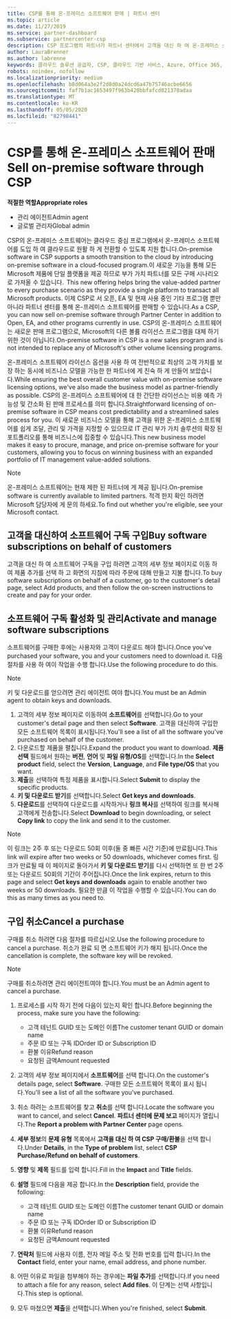 ```yaml
---
title: CSP를 통해 온-프레미스 소프트웨어 판매 | 파트너 센터
ms.topic: article
ms.date: 11/27/2019
ms.service: partner-dashboard
ms.subservice: partnercenter-csp
description: CSP 프로그램의 파트너가 파트너 센터에서 고객을 대신 하 여 온-프레미스 소프트웨어 구독을 구매, 관리, 판매 및 취소할 수 있는 방법에 대해 알아봅니다.
author: LauraBrenner
ms.author: labrenne
keywords: 클라우드 솔루션 공급자, CSP, 클라우드 기반 서비스, Azure, Office 365, Dynamics, CSP 파트너, CSP에서 판매, 직접 파트너, 직접 CSP 파트너, 간접 CSP 재판매인, 직접 CSP, 간접 CSP, 직접 모델, 간접 모델, 간접 재판매인, 간접 공급자, 공급자, 배포자, 클라우드 솔루션 공급자 프로그램
robots: noindex, nofollow
ms.localizationpriority: medium
ms.openlocfilehash: b8d064a3e2f2d8d0a24dcd6a47b75746acbe6656
ms.sourcegitcommit: faf7b1ac1653497f963b428bbfafcd821378adaa
ms.translationtype: MT
ms.contentlocale: ko-KR
ms.lasthandoff: 05/05/2020
ms.locfileid: "82798441"
---
```

# <a name="sell-on-premise-software-through-csp"></a><span data-ttu-id="a3e7a-104">CSP를 통해 온-프레미스 소프트웨어 판매</span><span class="sxs-lookup"><span data-stu-id="a3e7a-104">Sell on-premise software through CSP</span></span>

<span data-ttu-id="a3e7a-105">**적절한 역할**</span><span class="sxs-lookup"><span data-stu-id="a3e7a-105">**Appropriate roles**</span></span>

- <span data-ttu-id="a3e7a-106">관리 에이전트</span><span class="sxs-lookup"><span data-stu-id="a3e7a-106">Admin agent</span></span>
- <span data-ttu-id="a3e7a-107">글로벌 관리자</span><span class="sxs-lookup"><span data-stu-id="a3e7a-107">Global admin</span></span>

<span data-ttu-id="a3e7a-108">CSP의 온-프레미스 소프트웨어는 클라우드 중심 프로그램에서 온-프레미스 소프트웨어를 도입 하 여 클라우드로 원활 하 게 전환할 수 있도록 지원 합니다.</span><span class="sxs-lookup"><span data-stu-id="a3e7a-108">On-premise software in CSP supports a smooth transition to the cloud by introducing on-premise software in a cloud-focused program.</span></span><span data-ttu-id="a3e7a-109">이 새로운 기능을 통해 모든 Microsoft 제품에 단일 플랫폼을 제공 하므로 부가 가치 파트너를 모든 구매 시나리오로 가져올 수 있습니다.</span><span class="sxs-lookup"><span data-stu-id="a3e7a-109">  This new offering helps bring the value-added partner to every purchase scenario as they provide a single platform to transact all Microsoft products.</span></span> <span data-ttu-id="a3e7a-110">이제 CSP로 서 오픈, EA 및 현재 사용 중인 기타 프로그램 뿐만 아니라 파트너 센터를 통해 온-프레미스 소프트웨어를 판매할 수 있습니다.</span><span class="sxs-lookup"><span data-stu-id="a3e7a-110">As a CSP, you can now sell on-premise software through Partner Center in addition to Open, EA, and other programs currently in use.</span></span> <span data-ttu-id="a3e7a-111">CSP의 온-프레미스 소프트웨어는 새로운 판매 프로그램으로, Microsoft의 다른 볼륨 라이선스 프로그램을 대체 하기 위한 것이 아닙니다.</span><span class="sxs-lookup"><span data-stu-id="a3e7a-111">On-premise software in CSP is a new sales program and is not intended to replace any of Microsoft's other volume licensing programs.</span></span> 
 
<span data-ttu-id="a3e7a-112">온-프레미스 소프트웨어 라이선스 옵션을 사용 하 여 전반적으로 최상의 고객 가치를 보장 하는 동시에 비즈니스 모델을 가능한 한 파트너에 게 친숙 하 게 만들어 보았습니다.</span><span class="sxs-lookup"><span data-stu-id="a3e7a-112">While ensuring the best overall customer value with on-premise software licensing options, we've also made the business model as partner-friendly as possible.</span></span> <span data-ttu-id="a3e7a-113">CSP의 온-프레미스 소프트웨어에 대 한 간단한 라이선스는 비용 예측 가능성 및 간소화 된 판매 프로세스를 의미 합니다.</span><span class="sxs-lookup"><span data-stu-id="a3e7a-113">Straightforward licensing of on-premise software in CSP means cost predictability and a streamlined sales process for you.</span></span> <span data-ttu-id="a3e7a-114">이 새로운 비즈니스 모델을 통해 고객을 위한 온-프레미스 소프트웨어를 쉽게 조달, 관리 및 가격을 지정할 수 있으므로 IT 관리 부가 가치 솔루션의 확장 된 포트폴리오를 통해 비즈니스에 집중할 수 있습니다.</span><span class="sxs-lookup"><span data-stu-id="a3e7a-114">This new business model makes it easy to procure, manage, and price on-premise software for your customers, allowing you to focus on winning business with an expanded portfolio of IT management value-added solutions.</span></span> 

>[!NOTE]
><span data-ttu-id="a3e7a-115">온-프레미스 소프트웨어는 현재 제한 된 파트너에 게 제공 됩니다.</span><span class="sxs-lookup"><span data-stu-id="a3e7a-115">On-premise software is currently available to limited partners.</span></span> <span data-ttu-id="a3e7a-116">적격 한지 확인 하려면 Microsoft 담당자에 게 문의 하세요.</span><span class="sxs-lookup"><span data-stu-id="a3e7a-116">To find out whether you're eligible, see your Microsoft contact.</span></span> 


## <a name="buy-software-subscriptions-on-behalf-of-customers"></a><span data-ttu-id="a3e7a-117">고객을 대신하여 소프트웨어 구독 구입</span><span class="sxs-lookup"><span data-stu-id="a3e7a-117">Buy software subscriptions on behalf of customers</span></span>

<span data-ttu-id="a3e7a-118">고객을 대신 하 여 소프트웨어 구독을 구입 하려면 고객의 세부 정보 페이지로 이동 하 여 제품 추가를 선택 하 고 화면의 지침에 따라 주문에 대해 만들고 지불 합니다.</span><span class="sxs-lookup"><span data-stu-id="a3e7a-118">To buy software subscriptions on behalf of a customer, go to the customer's detail page, select Add products, and then follow the on-screen instructions to create and pay for your order.</span></span>

## <a name="activate-and-manage-software-subscriptions"></a><span data-ttu-id="a3e7a-119">소프트웨어 구독 활성화 및 관리</span><span class="sxs-lookup"><span data-stu-id="a3e7a-119">Activate and manage software subscriptions</span></span>

<span data-ttu-id="a3e7a-120">소프트웨어를 구매한 후에는 사용자와 고객이 다운로드 해야 합니다.</span><span class="sxs-lookup"><span data-stu-id="a3e7a-120">Once you've purchased your software, you and your customers need to download it.</span></span> <span data-ttu-id="a3e7a-121">다음 절차를 사용 하 여이 작업을 수행 합니다.</span><span class="sxs-lookup"><span data-stu-id="a3e7a-121">Use the following procedure to do this.</span></span> 

>[!NOTE]
><span data-ttu-id="a3e7a-122">키 및 다운로드를 얻으려면 관리 에이전트 여야 합니다.</span><span class="sxs-lookup"><span data-stu-id="a3e7a-122">You must be an Admin agent to obtain keys and downloads.</span></span> 

1. <span data-ttu-id="a3e7a-123">고객의 세부 정보 페이지로 이동하여 **소프트웨어**를 선택합니다.</span><span class="sxs-lookup"><span data-stu-id="a3e7a-123">Go to your customer's detail page and then select **Software**.</span></span> <span data-ttu-id="a3e7a-124">고객을 대신하여 구입한 모든 소프트웨어 목록이 표시됩니다.</span><span class="sxs-lookup"><span data-stu-id="a3e7a-124">You'll see a list of all the software you've purchased on behalf of the customer.</span></span> 
2.  <span data-ttu-id="a3e7a-125">다운로드할 제품을 펼칩니다.</span><span class="sxs-lookup"><span data-stu-id="a3e7a-125">Expand the product you want to download.</span></span> <span data-ttu-id="a3e7a-126">**제품 선택** 필드에서 원하는 **버전**, **언어** 및 **파일 유형/OS**를 선택합니다.</span><span class="sxs-lookup"><span data-stu-id="a3e7a-126">In the **Select product** field, select the **Version**, **Language**, and **File type/OS** that you want.</span></span> 
3.  <span data-ttu-id="a3e7a-127">**제출**을 선택하여 특정 제품을 표시합니다.</span><span class="sxs-lookup"><span data-stu-id="a3e7a-127">Select **Submit** to display the specific products.</span></span> 
4.  <span data-ttu-id="a3e7a-128">**키 및 다운로드 받기**를 선택합니다.</span><span class="sxs-lookup"><span data-stu-id="a3e7a-128">Select **Get keys and downloads**.</span></span> 
5.  <span data-ttu-id="a3e7a-129">**다운로드**를 선택하여 다운로드를 시작하거나 **링크 복사**를 선택하여 링크를 복사해 고객에게 전송합니다.</span><span class="sxs-lookup"><span data-stu-id="a3e7a-129">Select **Download** to begin downloading, or select **Copy link** to copy the link and send it to the customer.</span></span> 

>[!NOTE]
><span data-ttu-id="a3e7a-130">이 링크는 2주 후 또는 다운로드 50회 이후(둘 중 빠른 시간 기준)에 만료됩니다.</span><span class="sxs-lookup"><span data-stu-id="a3e7a-130">This link will expire after two weeks or 50 downloads, whichever comes first.</span></span> <span data-ttu-id="a3e7a-131">링크가 만료될 때 이 페이지로 돌아가서 **키 및 다운로드 받기**를 다시 선택하면 또 한 번 2주 또는 다운로드 50회의 기간이 주어집니다.</span><span class="sxs-lookup"><span data-stu-id="a3e7a-131">Once the link expires, return to this page and select **Get keys and downloads** again to enable another two weeks or 50 downloads.</span></span> <span data-ttu-id="a3e7a-132">필요한 만큼 이 작업을 수행할 수 있습니다.</span><span class="sxs-lookup"><span data-stu-id="a3e7a-132">You can do this as many times as you need to.</span></span> 


## <a name="cancel-a-purchase"></a><span data-ttu-id="a3e7a-133">구입 취소</span><span class="sxs-lookup"><span data-stu-id="a3e7a-133">Cancel a purchase</span></span>
<span data-ttu-id="a3e7a-134">구매를 취소 하려면 다음 절차를 따르십시오.</span><span class="sxs-lookup"><span data-stu-id="a3e7a-134">Use the following procedure to cancel a purchase.</span></span> <span data-ttu-id="a3e7a-135">취소가 완료 되 면 소프트웨어 키가 해지 됩니다.</span><span class="sxs-lookup"><span data-stu-id="a3e7a-135">Once the cancellation is complete, the software key will be revoked.</span></span> 

>[!NOTE]
><span data-ttu-id="a3e7a-136">구매를 취소하려면 관리 에이전트여야 합니다.</span><span class="sxs-lookup"><span data-stu-id="a3e7a-136">You must be an Admin agent to cancel a purchase.</span></span> 

1.  <span data-ttu-id="a3e7a-137">프로세스를 시작 하기 전에 다음이 있는지 확인 합니다.</span><span class="sxs-lookup"><span data-stu-id="a3e7a-137">Before beginning the process, make sure you have the following:</span></span> 
    -   <span data-ttu-id="a3e7a-138">고객 테넌트 GUID 또는 도메인 이름</span><span class="sxs-lookup"><span data-stu-id="a3e7a-138">The customer tenant GUID or domain name</span></span>
    -   <span data-ttu-id="a3e7a-139">주문 ID 또는 구독 ID</span><span class="sxs-lookup"><span data-stu-id="a3e7a-139">Order ID or Subscription ID</span></span>
    -   <span data-ttu-id="a3e7a-140">환불 이유</span><span class="sxs-lookup"><span data-stu-id="a3e7a-140">Refund reason</span></span>
    -   <span data-ttu-id="a3e7a-141">요청된 금액</span><span class="sxs-lookup"><span data-stu-id="a3e7a-141">Amount requested</span></span>

2.  <span data-ttu-id="a3e7a-142">고객의 세부 정보 페이지에서 **소프트웨어**를 선택 합니다.</span><span class="sxs-lookup"><span data-stu-id="a3e7a-142">On the customer's details page, select **Software**.</span></span> <span data-ttu-id="a3e7a-143">구매한 모든 소프트웨어 목록이 표시 됩니다.</span><span class="sxs-lookup"><span data-stu-id="a3e7a-143">You'll see a list of all the software you've purchased.</span></span> 

3.  <span data-ttu-id="a3e7a-144">취소 하려는 소프트웨어를 찾고 **취소**를 선택 합니다.</span><span class="sxs-lookup"><span data-stu-id="a3e7a-144">Locate the software you want to cancel, and select **Cancel**.</span></span> <span data-ttu-id="a3e7a-145">**파트너 센터에 문제 보고** 페이지가 열립니다.</span><span class="sxs-lookup"><span data-stu-id="a3e7a-145">The **Report a problem with Partner Center** page opens.</span></span> 

4.  <span data-ttu-id="a3e7a-146">**세부 정보**의 **문제 유형** 목록에서 **고객을 대신 하 여 CSP 구매/환불**을 선택 합니다.</span><span class="sxs-lookup"><span data-stu-id="a3e7a-146">Under **Details**, in the **Type of problem** list, select **CSP Purchase/Refund on behalf of customers**.</span></span>

5.  <span data-ttu-id="a3e7a-147">**영향** 및 **제목** 필드를 입력 합니다.</span><span class="sxs-lookup"><span data-stu-id="a3e7a-147">Fill in the **Impact** and **Title** fields.</span></span> 

6.  <span data-ttu-id="a3e7a-148">**설명** 필드에 다음을 제공 합니다.</span><span class="sxs-lookup"><span data-stu-id="a3e7a-148">In the **Description** field, provide the following:</span></span> 
    -   <span data-ttu-id="a3e7a-149">고객 테넌트 GUID 또는 도메인 이름</span><span class="sxs-lookup"><span data-stu-id="a3e7a-149">The customer tenant GUID or domain name</span></span>
    -   <span data-ttu-id="a3e7a-150">주문 ID 또는 구독 ID</span><span class="sxs-lookup"><span data-stu-id="a3e7a-150">Order ID or Subscription ID</span></span>
    -   <span data-ttu-id="a3e7a-151">환불 이유</span><span class="sxs-lookup"><span data-stu-id="a3e7a-151">Refund reason</span></span>
    -   <span data-ttu-id="a3e7a-152">요청된 금액</span><span class="sxs-lookup"><span data-stu-id="a3e7a-152">Amount requested</span></span>

7.  <span data-ttu-id="a3e7a-153">**연락처** 필드에 사용자 이름, 전자 메일 주소 및 전화 번호를 입력 합니다.</span><span class="sxs-lookup"><span data-stu-id="a3e7a-153">In the **Contact** field, enter your name, email address, and phone number.</span></span> 

8.  <span data-ttu-id="a3e7a-154">어떤 이유로 파일을 첨부해야 하는 경우에는 **파일 추가**를 선택합니다.</span><span class="sxs-lookup"><span data-stu-id="a3e7a-154">If you need to attach a file for any reason, select **Add files**.</span></span> <span data-ttu-id="a3e7a-155">이 단계는 선택 사항입니다.</span><span class="sxs-lookup"><span data-stu-id="a3e7a-155">This step is optional.</span></span> 

9.  <span data-ttu-id="a3e7a-156">모두 마쳤으면 **제출**을 선택합니다.</span><span class="sxs-lookup"><span data-stu-id="a3e7a-156">When you're finished, select **Submit**.</span></span>